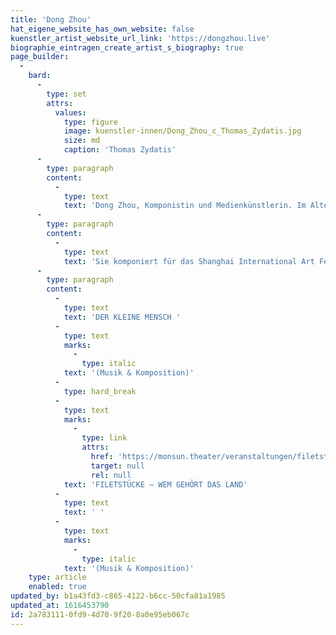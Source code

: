 ```yaml
---
title: 'Dong Zhou'
hat_eigene_website_has_own_website: false
kuenstler_artist_website_url_link: 'https://dongzhou.live'
biographie_eintragen_create_artist_s_biography: true
page_builder:
  -
    bard:
      -
        type: set
        attrs:
          values:
            type: figure
            image: kuenstler-innen/Dong_Zhou_c_Thomas_Zydatis.jpg
            size: md
            caption: 'Thomas Zydatis'
      -
        type: paragraph
        content:
          -
            type: text
            text: 'Dong Zhou, Komponistin und Medienkünstlerin. Im Alter von 3 Jahren beginnt sie mit dem Klavierspiel, einige Jahre später folgt Geigenunterricht. Als Violinistin arbeitete sie 7 Jahre für das Shanghai Studenten Orchester. Sie erwirbt Ihren B.A. Music Design vom Shanghai Conservatory of Music und M.A. Multimediale Komposition von der Hochschule für Musik und Theater Hamburg bei Professor Georg Hajdu und Professor Elmar Lampson. Zurzeit promoviert sie an der Leuphana Universität bei Professor Rolf Großmann.'
      -
        type: paragraph
        content:
          -
            type: text
            text: 'Sie komponiert für das Shanghai International Art Festival, Hamburg CLAB Festival und das ZKM Karlsruhe. 2018 gewinnt sie den ersten Preis beim ICMC 2018 Hacker-N-Makerthon und erreicht 2019 das Finale des Deutschen Musikwettbewerbs.'
      -
        type: paragraph
        content:
          -
            type: text
            text: 'DER KLEINE MENSCH '
          -
            type: text
            marks:
              -
                type: italic
            text: '(Musik & Komposition)'
          -
            type: hard_break
          -
            type: text
            marks:
              -
                type: link
                attrs:
                  href: 'https://monsun.theater/veranstaltungen/filetstuecke'
                  target: null
                  rel: null
            text: 'FILETSTÜCKE – WEM GEHÖRT DAS LAND'
          -
            type: text
            text: ' '
          -
            type: text
            marks:
              -
                type: italic
            text: '(Musik & Komposition)'
    type: article
    enabled: true
updated_by: b1a43fd3-c865-4122-b6cc-50cfa81a1985
updated_at: 1616453790
id: 2a783111-0fd9-4d70-9f20-8a0e95eb067c
---
```

